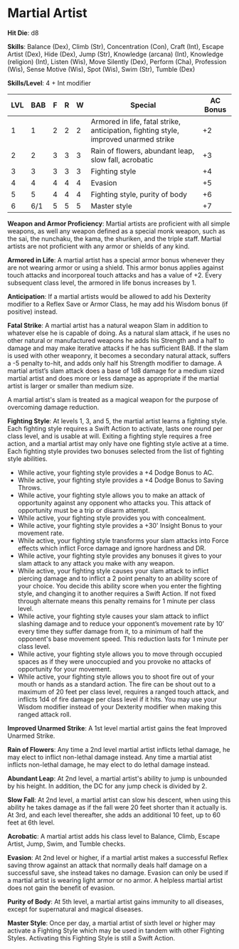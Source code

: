 # Martial Artist

**Hit Die**: d8

**Skills**: Balance (Dex), Climb (Str), Concentration (Con), Craft (Int), Escape Artist (Dex), Hide (Dex), Jump (Str), Knowledge (arcana) (Int), Knowledge (religion) (Int), Listen (Wis), Move Silently (Dex), Perform (Cha), Profession (Wis), Sense Motive (Wis), Spot (Wis), Swim (Str), Tumble (Dex)

**Skills/Level**: 4 + Int modifier

LVL | BAB | F | R | W | Special | AC Bonus
--- | --- | - | - | - | ------- | --- 
1   | 1   | 2 | 2 | 2 | Armored in life, fatal strike, anticipation, fighting style, improved unarmed strike | +2
2   | 2   | 3 | 3 | 3 | Rain of flowers, abundant leap, slow fall, acrobatic		| +3
3   | 3   | 3 | 3 | 3 | Fighting style 												| +4
4   | 4   | 4 | 4 | 4 | Evasion		 												| +5
5   | 5   | 4 | 4 | 4 | Fighting style, purity of body								| +6
6   | 6/1 | 5 | 5 | 5 | Master style 			 									| +7

**Weapon and Armor Proficiency**: Martial artists are proficient with all simple weapons, as well any weapon defined as a special monk weapon, such as the sai, the nunchaku, the kama, the shuriken, and the triple staff. Martial artists are not proficient with any armor or shields of any kind.

**Armored in Life**: A martial artist has a special armor bonus whenever they are not wearing armor or using a shield. This armor bonus applies against touch attacks and incorporeal touch attacks and has a value of +2. Every subsequent class level, the armored in life bonus increases by 1. 

**Anticipation**: If a martial artists would be allowed to add his Dexterity modifier to a Reflex Save or Armor Class, he may add his Wisdom bonus (if positive) instead.

**Fatal Strike**: A martial artist has a natural weapon Slam in addition to whatever else he is capable of doing. As a natural slam attack, if he uses no other natural or manufactured weapons he adds his Strength and a half to damage and may make iterative attacks if he has sufficient BAB. If the slam is used with other weaponry, it becomes a secondary natural attack, suffers a -5 penalty to-hit, and adds only half his Strength modifier to damage. A martial artist’s slam attack does a base of 1d8 damage for a medium sized martial artist and does more or less damage as appropriate if the martial artist is larger or smaller than medium size.

A martial artist's slam is treated as a magical weapon for the purpose of overcoming damage reduction.

**Fighting Style**: At levels 1, 3, and 5, the martial artist learns a fighting style. Each fighting style requires a Swift Action to activate, lasts one round per class level, and is usable at will. Exiting a fighting style requires a free action, and a martial artist may only have one fighting style active at a time. Each fighting style provides two bonuses selected from the list of fighting style abilities.

* While active, your fighting style provides a +4 Dodge Bonus to AC.
* While active, your fighting style provides a +4 Dodge Bonus to Saving Throws.
* While active, your fighting style allows you to make an attack of opportunity against any opponent who attacks you. This attack of opportunity must be a trip or disarm attempt.
* While active, your fighting style provides you with concealment.
* While active, your fighting style provides a +30' Insight Bonus to your movement rate.
* While active, your fighting style transforms your slam attacks into Force effects which inflict Force damage and ignore hardness and DR.
* While active, your fighting style provides any bonuses it gives to your slam attack to any attack you make with any weapon.
* While active, your fighting style causes your slam attack to inflict piercing damage and to inflict a 2 point penalty to an ability score of your choice. You decide this ability score when you enter the fighting style, and changing it to another requires a Swift Action. If not fixed through alternate means this penalty remains for 1 minute per class level.
* While active, your fighting style causes your slam attack to inflict slashing damage and to reduce your opponent’s movement rate by 10’ every time they suffer damage from it, to a minimum of half the opponent's base movement speed. This reduction lasts for 1 minute per class level.
* While active, your fighting style allows you to move through occupied spaces as if they were unoccupied and you provoke no attacks of opportunity for your movement.
* While active, your fighting style allows you to shoot fire out of your mouth or hands as a standard action. The fire can be shout out to a maximum of 20 feet per class level, requires a ranged touch attack, and inflicts 1d4 of fire damage per class level if it hits. You may use your Wisdom modifier instead of your Dexterity modifier when making this ranged attack roll.

**Improved Unarmed Strike**: A 1st level martial artist gains the feat Improved Unarmed Strike.

**Rain of Flowers**: Any time a 2nd level martial artist inflicts lethal damage, he may elect to inflict non-lethal damage instead. Any time a martial atist inflicts non-lethal damage, he may elect to do lethal damage instead.

**Abundant Leap**: At 2nd level, a martial artist's ability to jump is unbounded by his height. In addition, the DC for any jump check is divided by 2.

**Slow Fall**: At 2nd level, a martial artist can slow his descent, when using this ability he takes damage as if the fall were 20 feet shorter than it actually is. At 3rd, and each level thereafter, she adds an additional 10 feet, up to 60 feet at 6th level.

**Acrobatic**: A martial artist adds his class level to Balance, Climb, Escape Artist, Jump, Swim, and Tumble checks.

**Evasion**: At 2nd level or higher, if a martial artist makes a successful Reflex saving throw against an attack that normally deals half damage on a successful save, she instead takes no damage. Evasion can only be used if a martial artist is wearing light armor or no armor. A helpless martial artist does not gain the benefit of evasion.

**Purity of Body**: At 5th level, a martial artist gains immunity to all diseases, except for supernatural and magical diseases.

**Master Style**: Once per day, a martial artist of sixth level or higher may activate a Fighting Style which may be used in tandem with other Fighting Styles. Activating this Fighting Style is still a Swift Action. 